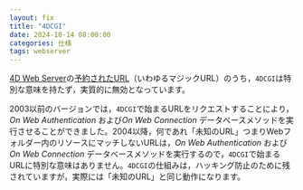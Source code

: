 ```yaml
---
layout: fix
title: "4DCGI"
date: 2024-10-14 08:00:00
categories: 仕様
tags: webserver
---
```


[4D Web Server](https://developer.4d.com/docs/ja/WebServer/overview/)の[予約されたURL](https://developer.4d.com/docs/ja/WebServer/preemptiveWeb/#webサーバーurl)（いわゆるマジックURL）のうち，`4DCGI`は特別な意味を持たず，実質的に無効となっています。

2003以前のバージョンでは，`4DCGI`で始まるURLをリクエストすることにより，*On Web Authentication* および*On Web Connection* データベースメソッドを実行させることができました。2004以降，何であれ「未知のURL」つまりWebフォルダー内のリソースにマッチしないURLは，*On Web Authentication* および*On Web Connection* データベースメソッドを実行するので，`4DCGI`で始まるURLに特別な意味はありません。`4DCGI`の仕組みは，ハッキング防止のために残されていますが，実際には「未知のURL」と同じ動作になります。
